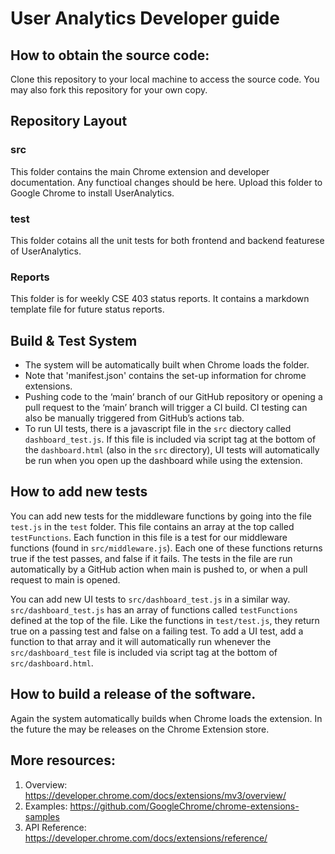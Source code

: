 # User Analytics Developer guide

## How to obtain the source code:
Clone this repository to your local machine to access the source code. You may also fork this repository for your own copy.

## Repository Layout
### src
This folder contains the main Chrome extension and developer documentation. Any functioal changes should be here. Upload this folder to Google Chrome to install UserAnalytics.

### test
This folder cotains all the unit tests for both frontend and backend featurese of UserAnalytics.

### Reports
This folder is for weekly CSE 403 status reports. It contains a markdown template file for future status reports.

## Build & Test System
- The system will be automatically built when Chrome loads the folder. 
- Note that 'manifest.json' contains the set-up information for chrome extensions.
- Pushing code to the ‘main’ branch of our GitHub repository or opening a pull request to the ‘main’ branch will trigger a CI build. CI testing can also be manually triggered from GitHub’s actions tab.
- To run UI tests, there is a javascript file in the `src` diectory called `dashboard_test.js`. If this file is included via script tag at the bottom of the `dashboard.html` (also in the `src` directory), UI tests will automatically be run when you open up the dashboard while using the extension.

## How to add new tests
You can add new tests for the middleware functions by going into the file `test.js` in the `test` folder. This file contains an array at the top called `testFunctions`. Each function in this file is a test for our middleware functions (found in `src/middleware.js`). Each one of these functions returns true if the test passes, and false if it fails. The tests in the file are run automatically by a GitHub action when main is pushed to, or when a pull request to main is opened.

You can add new UI tests to `src/dashboard_test.js` in a similar way. `src/dashboard_test.js` has an array of functions called `testFunctions` defined at the top of the file. Like the functions in `test/test.js`, they return true on a passing test and false on a failing test. To add a UI test, add a function to that array and it will automatically run whenever the `src/dashboard_test` file is included via script tag at the bottom of `src/dashboard.html`.

## How to build a release of the software.
Again the system automatically builds when Chrome loads the extension. In the future the may be releases on the Chrome Extension store.

## More resources:
1. Overview: https://developer.chrome.com/docs/extensions/mv3/overview/
2. Examples: https://github.com/GoogleChrome/chrome-extensions-samples
3. API Reference: https://developer.chrome.com/docs/extensions/reference/
